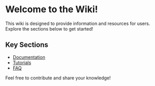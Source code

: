 # Welcome to the Wiki!

This wiki is designed to provide information and resources for users. Explore the sections below to get started!

## Key Sections
- [Documentation](_pages/Gollum-Wiki-User-Guide.md)
- [Tutorials](Tutorials)  
- [FAQ](FAQ.md)

Feel free to contribute and share your knowledge!
